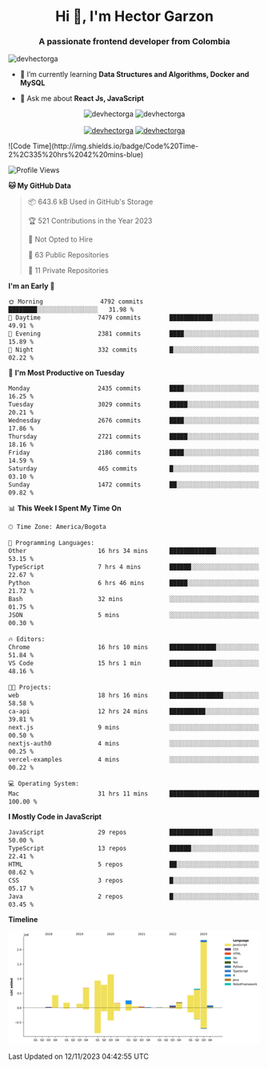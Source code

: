 <h1 align="center">Hi 👋, I'm Hector Garzon</h1>
<h3 align="center">A passionate frontend developer from Colombia</h3>

<p align="left"> <img src="https://komarev.com/ghpvc/?username=devhectorga" alt="devhectorga" /> </p>

- 🌱 I’m currently learning **Data Structures and Algorithms, Docker and MySQL**

- 💬 Ask me about **React Js, JavaScript**

<p align="center"> <img src="https://github-readme-stats.vercel.app/api?username=devhectorga&count_private=true&show_icons=true" alt="devhectorga" /> <img src="https://github-readme-stats.vercel.app/api/top-langs/?username=devhectorga&layout=compact" alt="devhectorga" /></p>

<p align="center">
<a href="https://twitter.com/devhectorga" target="blank"><img align="center" src="https://cdn.jsdelivr.net/npm/simple-icons@3.0.1/icons/twitter.svg" alt="devhectorga" height="20" width="20" /></a>
<a href="https://linkedin.com/in/devhectorga" target="blank"><img align="center" src="https://cdn.jsdelivr.net/npm/simple-icons@3.0.1/icons/linkedin.svg" alt="devhectorga" height="20" width="20" /></a>
</p>
<!--START_SECTION:waka-->
![Code Time](http://img.shields.io/badge/Code%20Time-2%2C335%20hrs%2042%20mins-blue)

![Profile Views](http://img.shields.io/badge/Profile%20Views-0-blue)

**🐱 My GitHub Data** 

> 📦 643.6 kB Used in GitHub's Storage 
 > 
> 🏆 521 Contributions in the Year 2023
 > 
> 🚫 Not Opted to Hire
 > 
> 📜 63 Public Repositories 
 > 
> 🔑 11 Private Repositories 
 > 
**I'm an Early 🐤** 

```text
🌞 Morning                4792 commits        ████████░░░░░░░░░░░░░░░░░   31.98 % 
🌆 Daytime                7479 commits        ████████████░░░░░░░░░░░░░   49.91 % 
🌃 Evening                2381 commits        ████░░░░░░░░░░░░░░░░░░░░░   15.89 % 
🌙 Night                  332 commits         █░░░░░░░░░░░░░░░░░░░░░░░░   02.22 % 
```
📅 **I'm Most Productive on Tuesday** 

```text
Monday                   2435 commits        ████░░░░░░░░░░░░░░░░░░░░░   16.25 % 
Tuesday                  3029 commits        █████░░░░░░░░░░░░░░░░░░░░   20.21 % 
Wednesday                2676 commits        ████░░░░░░░░░░░░░░░░░░░░░   17.86 % 
Thursday                 2721 commits        █████░░░░░░░░░░░░░░░░░░░░   18.16 % 
Friday                   2186 commits        ████░░░░░░░░░░░░░░░░░░░░░   14.59 % 
Saturday                 465 commits         █░░░░░░░░░░░░░░░░░░░░░░░░   03.10 % 
Sunday                   1472 commits        ██░░░░░░░░░░░░░░░░░░░░░░░   09.82 % 
```


📊 **This Week I Spent My Time On** 

```text
🕑︎ Time Zone: America/Bogota

💬 Programming Languages: 
Other                    16 hrs 34 mins      █████████████░░░░░░░░░░░░   53.15 % 
TypeScript               7 hrs 4 mins        ██████░░░░░░░░░░░░░░░░░░░   22.67 % 
Python                   6 hrs 46 mins       █████░░░░░░░░░░░░░░░░░░░░   21.72 % 
Bash                     32 mins             ░░░░░░░░░░░░░░░░░░░░░░░░░   01.75 % 
JSON                     5 mins              ░░░░░░░░░░░░░░░░░░░░░░░░░   00.30 % 

🔥 Editors: 
Chrome                   16 hrs 10 mins      █████████████░░░░░░░░░░░░   51.84 % 
VS Code                  15 hrs 1 min        ████████████░░░░░░░░░░░░░   48.16 % 

🐱‍💻 Projects: 
web                      18 hrs 16 mins      ███████████████░░░░░░░░░░   58.58 % 
ca-api                   12 hrs 24 mins      ██████████░░░░░░░░░░░░░░░   39.81 % 
next.js                  9 mins              ░░░░░░░░░░░░░░░░░░░░░░░░░   00.50 % 
nextjs-auth0             4 mins              ░░░░░░░░░░░░░░░░░░░░░░░░░   00.25 % 
vercel-examples          4 mins              ░░░░░░░░░░░░░░░░░░░░░░░░░   00.22 % 

💻 Operating System: 
Mac                      31 hrs 11 mins      █████████████████████████   100.00 % 
```

**I Mostly Code in JavaScript** 

```text
JavaScript               29 repos            ████████████░░░░░░░░░░░░░   50.00 % 
TypeScript               13 repos            ██████░░░░░░░░░░░░░░░░░░░   22.41 % 
HTML                     5 repos             ██░░░░░░░░░░░░░░░░░░░░░░░   08.62 % 
CSS                      3 repos             █░░░░░░░░░░░░░░░░░░░░░░░░   05.17 % 
Java                     2 repos             █░░░░░░░░░░░░░░░░░░░░░░░░   03.45 % 
```



**Timeline**

![Lines of Code chart](https://raw.githubusercontent.com/devHectorGa/devHectorGa/master/assets/bar_graph.png)


 Last Updated on 12/11/2023 04:42:55 UTC
<!--END_SECTION:waka-->
